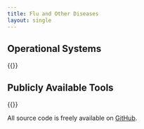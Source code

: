 ```yaml
---
title: Flu and Other Diseases
layout: single
---
```


## Operational Systems

{{<systems>}}


## Publicly Available Tools

{{<tools>}}

All source code is freely available on [GitHub](https://github.com/cmu-delphi/).
